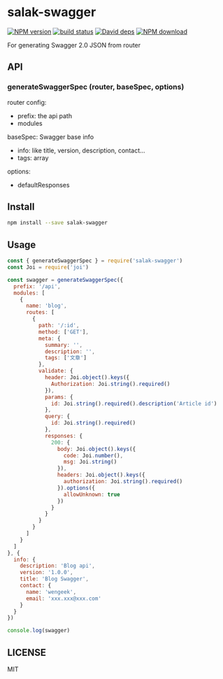 # salak-swagger

[![NPM version][npm-image]][npm-url]
[![build status][travis-image]][travis-url]
[![David deps][david-image]][david-url]
[![NPM download][download-image]][download-url]

[npm-image]: https://img.shields.io/npm/v/salak-swagger.svg?style=flat-square
[npm-url]: https://npmjs.org/package/salak-swagger
[travis-image]: https://img.shields.io/travis/SalakJS/salak-swagger.svg?style=flat-square
[travis-url]: https://travis-ci.org/SalakJS/salak-swagger
[david-image]: https://img.shields.io/david/SalakJS/salak-swagger.svg?style=flat-square
[david-url]: https://david-dm.org/SalakJS/salak-swagger
[download-image]: https://img.shields.io/npm/dm/salak-swagger.svg?style=flat-square
[download-url]: https://npmjs.org/package/salak-swagger

For generating Swagger 2.0 JSON from router

## API

### generateSwaggerSpec (router, baseSpec, options)

router config:  
- prefix: the api path  
- modules

baseSpec: Swagger base info  
- info: like title, version, description, contact...  
- tags: array

options:  
- defaultResponses

## Install

```bash
npm install --save salak-swagger
```

## Usage


```javascript
const { generateSwaggerSpec } = require('salak-swagger')
const Joi = require('joi')

const swagger = generateSwaggerSpec({
  prefix: '/api',
  modules: [
    {
      name: 'blog',
      routes: [
        {
          path: '/:id',
          method: ['GET'],
          meta: {
            summary: '',
            description: '',
            tags: ['文章']
          },
          validate: {
            header: Joi.object().keys({
              Authorization: Joi.string().required()
            }),
            params: {
              id: Joi.string().required().description('Article id')
            },
            query: {
              id: Joi.string().required()
            },
            responses: {
              200: {
                body: Joi.object().keys({
                  code: Joi.number(),
                  msg: Joi.string()
                }),
                headers: Joi.object().keys({
                  authorization: Joi.string().required()
                }).options({
                  allowUnknown: true
                })
              }
            }
          }
        }
      ]
    }
  ]
}, {
  info: {
    description: 'Blog api',
    version: '1.0.0',
    title: 'Blog Swagger',
    contact: {
      name: 'wengeek',
      email: 'xxx.xxx@xxx.com'
    }
  }
})

console.log(swagger)
```

## LICENSE

MIT
